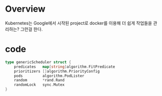 # Overview
Kubernetes는 Google에서 시작된 project로 docker를 이용해 더 쉽게 작업들을 관리하는? 그런걸 한다.

# code
``` go
type genericScheduler struct {
	predicates   map[string]algorithm.FitPredicate
	prioritizers []algorithm.PriorityConfig
	pods         algorithm.PodLister
	random       *rand.Rand
	randomLock   sync.Mutex
}
```
